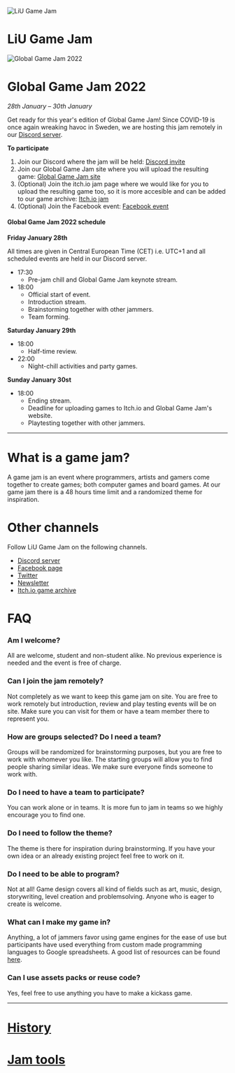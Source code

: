 <div id="gamejam-header">
  <img src="/static/img/gamejam/logo.png" alt="LiU Game Jam">
  <h1>LiU Game Jam</h1>
</div>

<img src="/static/img/gamejam/banner-ggj22.png" alt="Global Game Jam 2022" id="gamejam-banner">

# Global Game Jam 2022

_28th January – 30th January_

Get ready for this year's edition of Global Game Jam!
Since COVID-19 is once again wreaking havoc in Sweden, we are hosting this jam remotely in our [Discord server](https://discord.gg/tP2kDvgQKn).

**To participate**

1. Join our Discord where the jam will be held: [Discord invite](https://discord.gg/eHgXYMS)
2. Join our Global Game Jam site where you will upload the resulting game: [Global Game Jam site](https://globalgamejam.org/2022/jam-sites/liu-game-jam)
3. (Optional) Join the itch.io jam page where we would like for you to upload the resulting game too, so it is more accesible and can be added to our game archive: [Itch.io jam](https://itch.io/jam/global-game-jam-linkping-2022)
4. (Optional) Join the Facebook event: [Facebook event](https://www.facebook.com/events/592287468735232)

<h4 class="highlight">Global Game Jam 2022 schedule</h4>

**Friday January 28th**

All times are given in Central European Time (CET) i.e. UTC+1 and all scheduled events are held in our Discord server.

- 17:30
    - Pre-jam chill and Global Game Jam keynote stream.
- 18:00
    - Official start of event.
    - Introduction stream.
    - Brainstorming together with other jammers.
    - Team forming.

**Saturday January 29th**

- 18:00
    - Half-time review.
- 22:00
    - Night-chill activities and party games.

**Sunday January 30st**

- 18:00
    - Ending stream.
    - Deadline for uploading games to Itch.io and Global Game Jam's website.
    - Playtesting together with other jammers.

---

# What is a game jam?

A game jam is an event where programmers, artists and gamers come together to
create games; both computer games and board games. At our game jam there is a
48 hours time limit and a randomized theme for inspiration.

# Other channels

Follow LiU Game Jam on the following channels.

-   [Discord server](https://discord.gg/eHgXYMS)
-   [Facebook page](https://www.facebook.com/liugamejam/)
-   [Twitter](https://twitter.com/LiuGameJam)
-   [Newsletter](http://us12.campaign-archive2.com/home/?u=092a6fffba8f6063437a51495&id=c3863c4bf5)
-   [Itch.io game archive](https://itch.io/c/64050/liu-game-jam)

# FAQ

### Am I welcome?

All are welcome, student and non-student alike. No previous experience is
needed and the event is free of charge.

### Can I join the jam remotely?

Not completely as we want to keep this game jam on site. You are free to work remotely but introduction, review and play testing events will be on site. Make sure you can visit for them or have a team member there to represent you.

### How are groups selected? Do I need a team?

Groups will be randomized for brainstorming purposes, but you are free to work
with whomever you like. The starting groups will allow you to find people
sharing similar ideas. We make sure everyone finds someone to work with.

### Do I need to have a team to participate?

You can work alone or in teams. It is more fun to jam in teams so we highly encourage you to find one.

### Do I need to follow the theme?

The theme is there for inspiration during brainstorming. If you have your own idea or an already existing project feel free to work on it.

### Do I need to be able to program?

Not at all! Game design covers all kind of fields such as art, music, design,
storywriting, level creation and problemsolving. Anyone who is eager to create
is welcome.

### What can I make my game in?

Anything, a lot of jammers favor using game engines for the ease of use but participants have used everything from custom made programming languages to Google spreadsheets. A good list of resources can be found [here](/gamejam/tools/en).

### Can I use assets packs or reuse code?

Yes, feel free to use anything you have to make a kickass game.

---

# [History](/gamejam/history/en)

# [Jam tools](/gamejam/tools/en)
